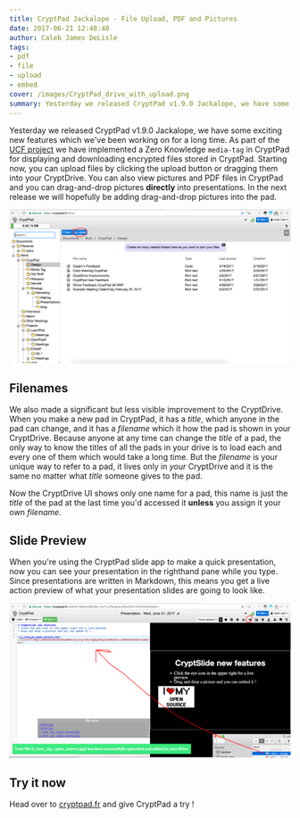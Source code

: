 ```yaml
---
title: CryptPad Jackalope - File Upload, PDF and Pictures
date: 2017-06-21 12:48:48
author: Caleb James DeLisle
tags:
- pdf
- file
- upload
- embed
cover: /images/CryptPad_drive_with_upload.png
summary: Yesterday we released CryptPad v1.9.0 Jackalope, we have some exciting new features which we've been working on for a long time.
---
```


Yesterday we released CryptPad v1.9.0 Jackalope, we have some exciting new features
which we've been working on for a long time. As part of the
[UCF project](https://github.com/UCF-project) we have implemented a Zero Knowledge
`media-tag` in CryptPad for displaying and downloading encrypted files stored in
CryptPad. Starting now, you can upload files by clicking the upload button or
dragging them into your CryptDrive. You can also view pictures and PDF files in
CryptPad and you can drag-and-drop pictures **directly** into presentations. In the
next release we will hopefully be adding drag-and-drop pictures into the pad.

![CryptDrive Upload](/images/CryptPad_drive_with_upload.png)

## Filenames

We also made a significant but less visible improvement to the CryptDrive. When you
make a new pad in CryptPad, it has a *title*, which anyone in the pad can change, and
it has a *filename* which it how the pad is shown in your CryptDrive. Because anyone
at any time can change the *title* of a pad, the only way to know the titles of all
the pads in your drive is to load each and every one of them which would take a long
time. But the *filename* is your unique way to refer to a pad, it lives only in
*your* CryptDrive and it is the same no matter what *title* someone gives to the pad.

Now the CryptDrive UI shows only one name for a pad, this name is just the *title*
of the pad at the last time you'd accessed it **unless** you assign it your own
*filename*.

## Slide Preview

When you're using the CryptPad slide app to make a quick presentation, now you can
see your presentation in the righthand pane while you type. Since presentations are
written in Markdown, this means you get a live action preview of what your
presentation slides are going to look like.

![Slide Preview and Drag & Drop](/images/CryptPad_slide_upload_and_preview.png)

## Try it now

Head over to [cryptpad.fr](https://cryptpad.fr) and give CryptPad a try !
